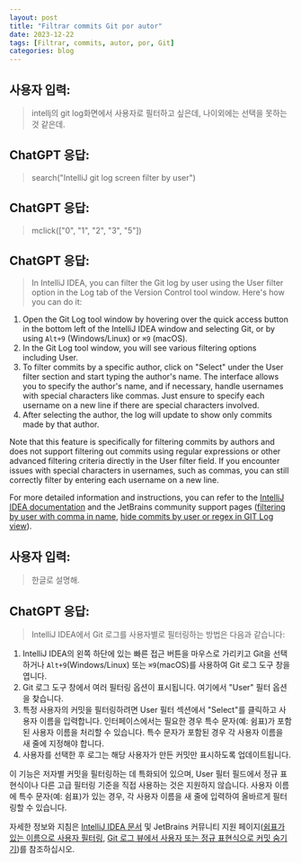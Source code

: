 ```yaml
---
layout: post
title: "Filtrar commits Git por autor"
date: 2023-12-22
tags: [Filtrar, commits, autor, por, Git]
categories: blog
---
```


## 사용자 입력:
> intellj의 git log화면에서 사용자로 필터하고 싶은데, 나이외에는 선택을 못하는 것 같은데.

## ChatGPT 응답:
> search("IntelliJ git log screen filter by user")

## ChatGPT 응답:
> mclick(["0", "1", "2", "3", "5"])

## ChatGPT 응답:
> In IntelliJ IDEA, you can filter the Git log by user using the User filter option in the Log tab of the Version Control tool window. Here's how you can do it:

1. Open the Git Log tool window by hovering over the quick access button in the bottom left of the IntelliJ IDEA window and selecting Git, or by using `Alt+9` (Windows/Linux) or `⌘9` (macOS).
2. In the Git Log tool window, you will see various filtering options including User. 
3. To filter commits by a specific author, click on "Select" under the User filter section and start typing the author's name. The interface allows you to specify the author's name, and if necessary, handle usernames with special characters like commas. Just ensure to specify each username on a new line if there are special characters involved.
4. After selecting the author, the log will update to show only commits made by that author.

Note that this feature is specifically for filtering commits by authors and does not support filtering out commits using regular expressions or other advanced filtering criteria directly in the User filter field. If you encounter issues with special characters in usernames, such as commas, you can still correctly filter by entering each username on a new line.

For more detailed information and instructions, you can refer to the [IntelliJ IDEA documentation](https://www.jetbrains.com/help/idea/log-tab.html) and the JetBrains community support pages ([filtering by user with comma in name](https://intellij-support.jetbrains.com/hc/en-us/community/posts/207721185-Version-control-log-tab-filtering-by-user-with-comma-in-name), [hide commits by user or regex in GIT Log view](https://intellij-support.jetbrains.com/hc/en-us/community/posts/360000642619-Hide-commits-by-user-or-regex-in-GIT-Log-view-)).

## 사용자 입력:
> 한글로 설명해.

## ChatGPT 응답:
> IntelliJ IDEA에서 Git 로그를 사용자별로 필터링하는 방법은 다음과 같습니다:

1. IntelliJ IDEA의 왼쪽 하단에 있는 빠른 접근 버튼을 마우스로 가리키고 Git을 선택하거나 `Alt+9`(Windows/Linux) 또는 `⌘9`(macOS)를 사용하여 Git 로그 도구 창을 엽니다.
2. Git 로그 도구 창에서 여러 필터링 옵션이 표시됩니다. 여기에서 "User" 필터 옵션을 찾습니다.
3. 특정 사용자의 커밋을 필터링하려면 User 필터 섹션에서 "Select"를 클릭하고 사용자 이름을 입력합니다. 인터페이스에서는 필요한 경우 특수 문자(예: 쉼표)가 포함된 사용자 이름을 처리할 수 있습니다. 특수 문자가 포함된 경우 각 사용자 이름을 새 줄에 지정해야 합니다.
4. 사용자를 선택한 후 로그는 해당 사용자가 만든 커밋만 표시하도록 업데이트됩니다.

이 기능은 저자별 커밋을 필터링하는 데 특화되어 있으며, User 필터 필드에서 정규 표현식이나 다른 고급 필터링 기준을 직접 사용하는 것은 지원하지 않습니다. 사용자 이름에 특수 문자(예: 쉼표)가 있는 경우, 각 사용자 이름을 새 줄에 입력하여 올바르게 필터링할 수 있습니다.

자세한 정보와 지침은 [IntelliJ IDEA 문서](https://www.jetbrains.com/help/idea/log-tab.html) 및 JetBrains 커뮤니티 지원 페이지([쉼표가 있는 이름으로 사용자 필터링](https://intellij-support.jetbrains.com/hc/en-us/community/posts/207721185-Version-control-log-tab-filtering-by-user-with-comma-in-name), [Git 로그 뷰에서 사용자 또는 정규 표현식으로 커밋 숨기기](https://intellij-support.jetbrains.com/hc/en-us/community/posts/360000642619-Hide-commits-by-user-or-regex-in-GIT-Log-view-))를 참조하십시오.

